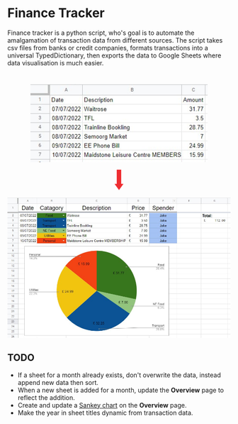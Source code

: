 # Finance Tracker

Finance tracker is a python script, who's goal is to automate the amalgamation of transaction data from different sources. The script takes csv files from banks or credit companies, formats transactions into a universal TypedDictionary, then exports the data to Google Sheets where data visualisation is much easier.
#

<p align="center">
  <img src="img/example-csv.jpg" alt="example-csv" width="400">
</p>
<p align="center">
  <img src="img/red-down arrow.png" alt="example-csv" width="20">
<p>
<p align="center">
  <img src="img/example-month.jpg" alt="example-csv" width="600">
</p>

## TODO
* If a sheet for a month already exists, don't overwrite the data, instead append new data then sort.
* When a new sheet is added for a month, update the **Overview** page to reflect the addition.
* Create and update a [Sankey chart](https://developers.google.com/chart/interactive/docs/gallery/sankey) on the **Overview** page.
* Make the year in sheet titles dynamic from transaction data.
